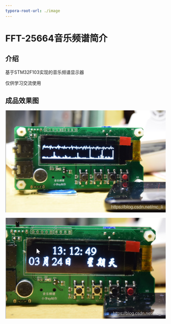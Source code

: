 ```yaml
---
typora-root-url: ./image
---
```


# FFT-25664音乐频谱简介

## 介绍
基于STM32F103实现的音乐频谱显示器

仅供学习交流使用

## 成品效果图

![fft显示效果](./image/fft.png)

![时间和日期显示效果](./image/time.png)